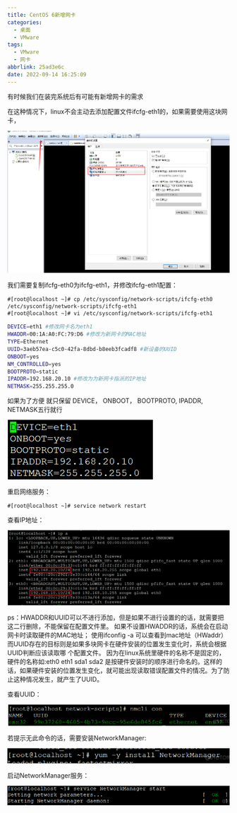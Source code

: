 ```yaml
---
title: CentOS 6新增网卡
categories:
  - 桌面
  - VMware
tags:
  - VMware
  - 网卡
abbrlink: 25ad3e6c
date: 2022-09-14 16:25:09
---
```


有时候我们在装完系统后有可能有新增网卡的需求

<!--more-->



在这种情况下，linux不会主动去添加配置文件ifcfg-eth1的，如果需要使用这块网卡，

![](CentOS-6新增网卡/image-20220914162718967.png)

我们需要复制ifcfg-eth0为ifcfg-eth1，并修改ifcfg-eth1配置：

```
#[root@localhost ~]# cp /etc/sysconfig/network-scripts/ifcfg-eth0 /etc/sysconfig/network-scripts/ifcfg-eth1
#[root@localhost ~]# vi /etc/sysconfig/network-scripts/ifcfg-eth1
```

```bash
DEVICE=eth1 #修改网卡名为eth1
HWADDR=00:1A:A0:FC:79:D6 #修改为新网卡的MAC地址
TYPE=Ethernet
UUID=3aeb57ea-c5c0-42fa-8dbd-b8eeb3fcadf8 #新设备的UUID
ONBOOT=yes
NM_CONTROLLED=yes
BOOTPROTO=static
IPADDR=192.168.20.10 #修改为为新网卡指派的IP地址
NETMASK=255.255.255.0
```

如果为了方便 就只保留 DEVICE， ONBOOT， BOOTPROTO, IPADDR, NETMASK五行就行

![](CentOS-6新增网卡/image-20220914162805987.png)

重启网络服务：

```
#[root@localhost ~]# service network restart
```

查看IP地址：

![](CentOS-6新增网卡/image-20220914162823455.png)

ps：HWADDR和UUID可以不进行添加，但是如果不进行设置的的话，就需要把这二行删除，不能保留在配置文件里。
如果不设置HWADDR的话，系统会在启动网卡时读取硬件的MAC地址；
使用ifconfig -a 可以查看到mac地址（HWaddr）
而UUID存在的目标则是如果多块网卡在硬件安装的位置发生变化时，系统会根据UUID判断应该读取哪 个配置文件。
因为在linux系统里硬件的名称不是固定的，硬件的名称如:eth0 eth1 sda1 sda2 是按硬件安装时的顺序进行命名的。这样的话，如果硬件安装的位置发生变化，就可能出现读取错误配置文件的情况。为了防止这种情况发生，就产生了UUID。



查看UUID：

![](CentOS-6新增网卡/image-20220914162857102.png)

若提示无此命令的话，需要安装NetworkManager:

![](CentOS-6新增网卡/image-20220914162916572.png)

启动NetworkManager服务：

![](CentOS-6新增网卡/image-20220914162926766.png)
